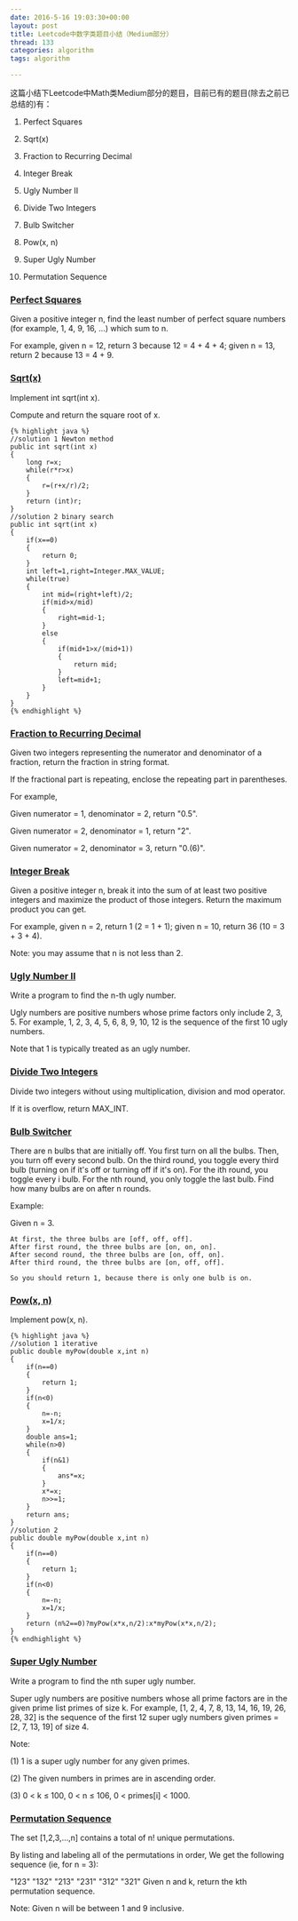 ```yaml
---
date: 2016-5-16 19:03:30+00:00
layout: post
title: Leetcode中数字类题目小结（Medium部分）
thread: 133
categories: algorithm
tags: algorithm

---
```


这篇小结下Leetcode中Math类Medium部分的题目，目前已有的题目(除去之前已总结的)有：

1. Perfect Squares 	

2. Sqrt(x)

3. Fraction to Recurring Decimal

4. Integer Break

5. Ugly Number II

6. Divide Two Integers

7. Bulb Switcher

8. Pow(x, n)

9. Super Ugly Number

10. Permutation Sequence


### [Perfect Squares](https://leetcode.com/problems/perfect-squares/) ###

Given a positive integer n, find the least number of perfect square numbers (for example, 1, 4, 9, 16, ...) which sum to n.

For example, given n = 12, return 3 because 12 = 4 + 4 + 4; given n = 13, return 2 because 13 = 4 + 9.


### [Sqrt(x)](https://leetcode.com/problems/sqrtx/) ###


Implement int sqrt(int x).

Compute and return the square root of x.

	{% highlight java %}
	//solution 1 Newton method
	public int sqrt(int x)
	{
		long r=x;
		while(r*r>x)
		{
			r=(r+x/r)/2;
		}
		return (int)r;
	}
	//solution 2 binary search
	public int sqrt(int x)
	{
		if(x==0)
		{
			return 0;
		}
		int left=1,right=Integer.MAX_VALUE;
		while(true)
		{
			int mid=(right+left)/2;
			if(mid>x/mid)
			{
				right=mid-1;
			}
			else
			{
				if(mid+1>x/(mid+1))
				{
					return mid;
				}
				left=mid+1;
			}
		}
	}
	{% endhighlight %}

### [Fraction to Recurring Decimal](https://leetcode.com/problems/fraction-to-recurring-decimal/) ###

Given two integers representing the numerator and denominator of a fraction, return the fraction in string format.

If the fractional part is repeating, enclose the repeating part in parentheses.

For example,

Given numerator = 1, denominator = 2, return "0.5".

Given numerator = 2, denominator = 1, return "2".

Given numerator = 2, denominator = 3, return "0.(6)".


### [Integer Break](https://leetcode.com/problems/integer-break/) ###

Given a positive integer n, break it into the sum of at least two positive integers and maximize the product of those integers. Return the maximum product you can get.

For example, given n = 2, return 1 (2 = 1 + 1); given n = 10, return 36 (10 = 3 + 3 + 4).

Note: you may assume that n is not less than 2.


### [Ugly Number II](https://leetcode.com/problems/ugly-number-ii/) ###


Write a program to find the n-th ugly number.

Ugly numbers are positive numbers whose prime factors only include 2, 3, 5. For example, 1, 2, 3, 4, 5, 6, 8, 9, 10, 12 is the sequence of the first 10 ugly numbers.

Note that 1 is typically treated as an ugly number.


### [Divide Two Integers](https://leetcode.com/problems/divide-two-integers/) ###

Divide two integers without using multiplication, division and mod operator.

If it is overflow, return MAX_INT.


### [Bulb Switcher](https://leetcode.com/problems/bulb-switcher/) ###

There are n bulbs that are initially off. You first turn on all the bulbs. Then, you turn off every second bulb. On the third round, you toggle every third bulb (turning on if it's off or turning off if it's on). For the ith round, you toggle every i bulb. For the nth round, you only toggle the last bulb. Find how many bulbs are on after n rounds.

Example:

Given n = 3. 

	At first, the three bulbs are [off, off, off].
	After first round, the three bulbs are [on, on, on].
	After second round, the three bulbs are [on, off, on].
	After third round, the three bulbs are [on, off, off]. 
	
	So you should return 1, because there is only one bulb is on.



### [Pow(x, n)](https://leetcode.com/problems/powx-n/) ###

Implement pow(x, n).

	{% highlight java %}
	//solution 1 iterative
	public double myPow(double x,int n)
	{
		if(n==0)
		{
			return 1;
		}
		if(n<0)
		{
			n=-n;
			x=1/x;
		}
		double ans=1;
		while(n>0)
		{
			if(n&1)
			{
				ans*=x;
			}
			x*=x;
			n>>=1;
		}
		return ans;
	}
	//solution 2
	public double myPow(double x,int n)
	{
		if(n==0)
		{
			return 1;
		}
		if(n<0)
		{
			n=-n;
			x=1/x;
		}
		return (n%2==0)?myPow(x*x,n/2):x*myPow(x*x,n/2);
	}
	{% endhighlight %}


### [Super Ugly Number](https://leetcode.com/problems/super-ugly-number/) ###

Write a program to find the nth super ugly number.

Super ugly numbers are positive numbers whose all prime factors are in the given prime list primes of size k. For example, [1, 2, 4, 7, 8, 13, 14, 16, 19, 26, 28, 32] is the sequence of the first 12 super ugly numbers given primes = [2, 7, 13, 19] of size 4.

Note:

(1) 1 is a super ugly number for any given primes.

(2) The given numbers in primes are in ascending order.

(3) 0 < k ≤ 100, 0 < n ≤ 106, 0 < primes[i] < 1000.


### [Permutation Sequence](https://leetcode.com/problems/permutation-sequence/) ###

The set [1,2,3,…,n] contains a total of n! unique permutations.

By listing and labeling all of the permutations in order,
We get the following sequence (ie, for n = 3):

"123"
"132"
"213"
"231"
"312"
"321"
Given n and k, return the kth permutation sequence.

Note: Given n will be between 1 and 9 inclusive.